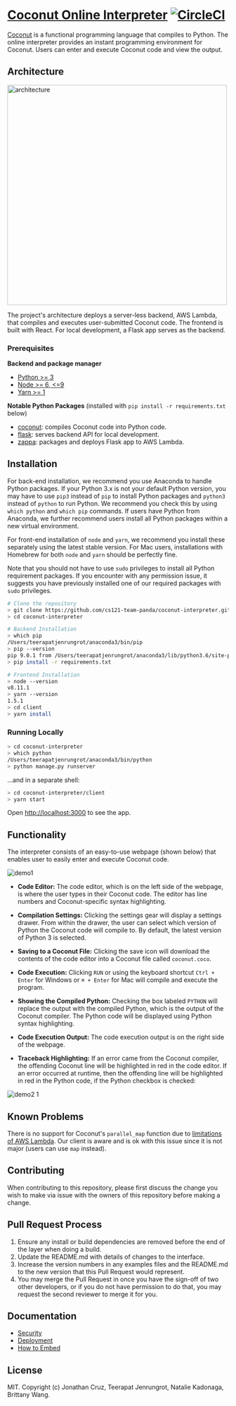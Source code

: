 # [Coconut Online Interpreter][interpreter-url] [![CircleCI][circleci-image]][circleci-url]

[circleci-image]: https://circleci.com/gh/cs121-team-panda/coconut-interpreter.svg?style=shield
[circleci-url]: https://circleci.com/gh/cs121-team-panda/coconut-interpreter
[interpreter-url]: https://cs121-team-panda.github.io/coconut-interpreter

[Coconut](http://coconut-lang.org/) is a functional programming language that compiles to Python. The online interpreter provides an instant programming environment for Coconut. Users can enter and execute Coconut code and view the output.

## Architecture 
<img width="500" alt="architecture" src="https://user-images.githubusercontent.com/35832643/38783767-b5ef5236-40bb-11e8-91b4-e1d5bdc0aa18.png">

The project's architecture deploys a server-less backend, AWS Lambda, that compiles and executes user-submitted Coconut code. The frontend is built with React. For local development, a Flask app serves as the backend.

### Prerequisites
__Backend and package manager__
* [Python >= 3](https://www.python.org)
* [Node >= 6, <=9](https://nodejs.org)
* [Yarn >= 1](https://yarnpkg.com/en/docs/install)

__Notable Python Packages__ (installed with `pip install -r requirements.txt` below)
* [coconut](https://pypi.org/project/coconut): compiles Coconut code into Python code.
* [flask](https://pypi.org/project/Flask): serves backend API for local development.
* [zappa](https://pypi.org/project/zappa): packages and deploys Flask app to AWS Lambda.

## Installation
For back-end installation, we recommend you use Anaconda to handle Python packages. If your Python 3.x is not your default Python version, you may have to use `pip3` instead of `pip` to install Python packages and `python3` instead of `python` to run Python. We recommend you check this by using `which python` and `which pip` commands. If users have Python from Anaconda, we further recommend users install all Python packages within a new virtual environment.

For front-end installation of `node` and `yarn`, we recommend you install these separately using the latest stable version. For Mac users, installations with Homebrew for both `node` and `yarn` should be perfectly fine.

Note that you should not have to use `sudo` privileges to install all Python requirement packages. If you encounter with any permission issue, it suggests you have previously installed one of our required packages with `sudo` privileges. 

```bash
# Clone the repository
> git clone https://github.com/cs121-team-panda/coconut-interpreter.git
> cd coconut-interpreter

# Backend Installation
> which pip
/Users/teerapatjenrungrot/anaconda3/bin/pip
> pip --version
pip 9.0.1 from /Users/teerapatjenrungrot/anaconda3/lib/python3.6/site-packages (python 3.6)
> pip install -r requirements.txt

# Frontend Installation
> node --version
v8.11.1
> yarn --version
1.5.1
> cd client
> yarn install
```

### Running Locally
```bash
> cd coconut-interpreter
> which python
/Users/teerapatjenrungrot/anaconda3/bin/python
> python manage.py runserver 
```
...and in a separate shell:
```bash
> cd coconut-interpreter/client
> yarn start
```
Open [http://localhost:3000](http://localhost:3000) to see the app.

## Functionality

The interpreter consists of an easy-to-use webpage (shown below) that enables user to easily enter and execute Coconut code. 

![demo1](https://user-images.githubusercontent.com/35832643/39089307-f309052e-4578-11e8-8be7-7d1c01902a65.gif)

* **Code Editor:** The code editor, which is on the left side of the webpage, is where the user types in their Coconut code. The editor has line numbers and Coconut-specific syntax highlighting.

* **Compilation Settings:** Clicking the settings gear will display a settings drawer. From within the drawer, the user can select which version of Python the Coconut code will compile to. By default, the latest version of Python 3 is selected. 

* **Saving to a Coconut File:** Clicking the save icon will download the contents of the code editor into a Coconut file called ```coconut.coco```.

* **Code Execution:** Clicking `RUN` or using the keyboard shortcut `Ctrl + Enter` for Windows or `⌘ + Enter` for Mac will compile and execute the program.

* **Showing the Compiled Python:** Checking the box labeled `PYTHON` will replace the output with the compiled Python, which is the output of the Coconut compiler. The Python code will be displayed using Python syntax highlighting.

* **Code Execution Output:** The code execution output is on the right side of the webpage. 

* **Traceback Highlighting:** If an error came from the Coconut compiler, the offending Coconut line will be highlighted in red in the code editor. If an error occurred at runtime, then the offending line will be highlighted in red in the Python code, if the Python checkbox is checked:

![demo2 1](https://user-images.githubusercontent.com/35832643/39089360-592b40be-457a-11e8-840c-dca79ba37a02.gif)

## Known Problems
There is no support for Coconut's `parallel_map` function due to [limitations of AWS Lambda](https://forums.aws.amazon.com/thread.jspa?threadID=219962). Our client is aware and is ok with this issue since it is not major (users can use `map` instead).

## Contributing

When contributing to this repository, please first discuss the change you wish to make via issue with the owners of this repository before making a change.

## Pull Request Process

1. Ensure any install or build dependencies are removed before the end of the layer when doing a build.
2. Update the README.md with details of changes to the interface.
3. Increase the version numbers in any examples files and the README.md to the new version that this Pull Request would represent.
4. You may merge the Pull Request in once you have the sign-off of two other developers, or if you do not have permission to do that, you may request the second reviewer to merge it for you.

## Documentation
* [Security](https://github.com/cs121-team-panda/coconut-interpreter/blob/master/docs/Security.md)
* [Deployment](https://github.com/cs121-team-panda/coconut-interpreter/blob/master/docs/Deploy.md)
* [How to Embed](https://github.com/cs121-team-panda/coconut-interpreter/blob/master/docs/Embed.md)

## License
MIT. Copyright (c) Jonathan Cruz, Teerapat Jenrungrot, Natalie Kadonaga, Brittany Wang.
